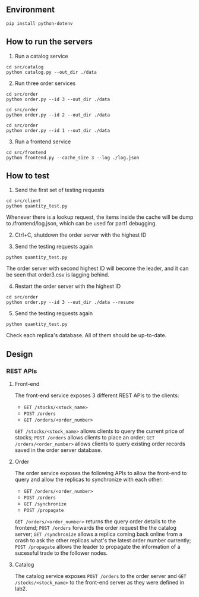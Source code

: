 ## Environment
```shell
pip install python-dotenv
```

## How to run the servers
1. Run a catalog service
```shell
cd src/catalog
python catalog.py --out_dir ./data 
```

2. Run three order services
```shell
cd src/order
python order.py --id 3 --out_dir ./data
```
```shell
cd src/order
python order.py --id 2 --out_dir ./data
```
```shell
cd src/order
python order.py --id 1 --out_dir ./data
```

3. Run a frontend service
```shell
cd src/frontend
python frontend.py --cache_size 3 --log ./log.json
```

## How to test
1. Send the first set of testing requests
```shell
cd src/client
python quantity_test.py
```
Whenever there is a lookup request, the items inside the cache will be dump to /frontend/log.json, which can be used for part1 debugging.

2. Ctrl+C, shutdown the order server with the highest ID 

3. Send the testing requests again
```shell
python quantity_test.py
```
The order server with second highest ID will become the leader, and it can be seen that order3.csv is lagging behind.

4. Restart the order server with the highest ID
```shell
cd src/order
python order.py --id 3 --out_dir ./data --resume
```

5. Send the testing requests again
```shell
python quantity_test.py
```
Check each replica's database. All of them should be up-to-date.

## Design

### REST APIs
1.  Front-end

    The front-end service exposes 3 different REST APIs to the clients:

    *   `GET /stocks/<stock_name>`
    *   `POST /orders`
    *   `GET /orders/<order_number>`

    `GET /stocks/<stock_name>` allows clients to query the current price of stocks; `POST /orders` allows clients to place an order; `GET /orders/<order_number>` allows clients to query existing order records saved in the order server database.

2. Order

    The order service exposes the following APIs to allow the front-end to query and allow the replicas to synchronize with each other:

    *   `GET /orders/<order_number>`
    *   `POST /orders`
    *   `GET /synchronize`
    *   `POST /propagate`
    
    `GET /orders/<order_number>` returns the query order details to the frontend; `POST /orders` forwards the order request the the catalog server; `GET /synchronize` allows a replica coming back online from a crash to ask the other replicas what's the latest order number currently; `POST /propagate` allows the leader to propagate the information of a sucessful trade to the follower nodes. 

3. Catalog

    The catalog service exposes `POST /orders` to the order server and `GET /stocks/<stock_name>` to the front-end server as they were defined in lab2.